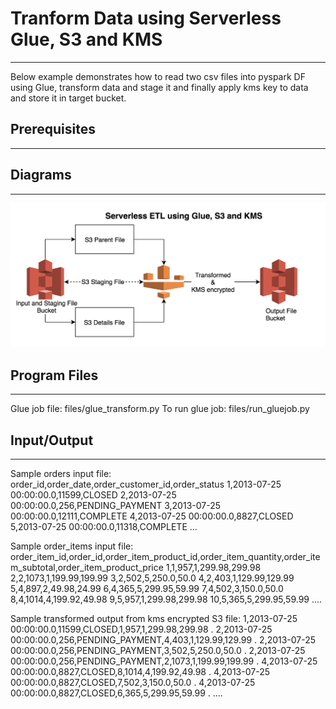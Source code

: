 
# Tranform Data using Serverless Glue, S3 and KMS
-------------------------------------------------

Below example demonstrates how to read two csv files into pyspark DF using Glue, transform data and stage it and finally apply kms key to data and store it in target bucket.

## Prerequisites
----------------


## Diagrams
------------

![Serverless ETL](images/ServerlessETL.png)

## Program Files
----------------

Glue job file: files/glue_transform.py
To run glue job: files/run_gluejob.py

## Input/Output
---------------

Sample orders input file:
order_id,order_date,order_customer_id,order_status
1,2013-07-25 00:00:00.0,11599,CLOSED
2,2013-07-25 00:00:00.0,256,PENDING_PAYMENT
3,2013-07-25 00:00:00.0,12111,COMPLETE
4,2013-07-25 00:00:00.0,8827,CLOSED
5,2013-07-25 00:00:00.0,11318,COMPLETE
...

Sample order_items input file:
order_item_id,order_id,order_item_product_id,order_item_quantity,order_item_subtotal,order_item_product_price
1,1,957,1,299.98,299.98
2,2,1073,1,199.99,199.99
3,2,502,5,250.0,50.0
4,2,403,1,129.99,129.99
5,4,897,2,49.98,24.99
6,4,365,5,299.95,59.99
7,4,502,3,150.0,50.0
8,4,1014,4,199.92,49.98
9,5,957,1,299.98,299.98
10,5,365,5,299.95,59.99
....

Sample transformed output from kms encrypted S3 file:
1,2013-07-25 00:00:00.0,11599,CLOSED,1,957,1,299.98,299.98 . 
2,2013-07-25 00:00:00.0,256,PENDING_PAYMENT,4,403,1,129.99,129.99 . 
2,2013-07-25 00:00:00.0,256,PENDING_PAYMENT,3,502,5,250.0,50.0 . 
2,2013-07-25 00:00:00.0,256,PENDING_PAYMENT,2,1073,1,199.99,199.99 . 
4,2013-07-25 00:00:00.0,8827,CLOSED,8,1014,4,199.92,49.98 . 
4,2013-07-25 00:00:00.0,8827,CLOSED,7,502,3,150.0,50.0 . 
4,2013-07-25 00:00:00.0,8827,CLOSED,6,365,5,299.95,59.99 . 
....
